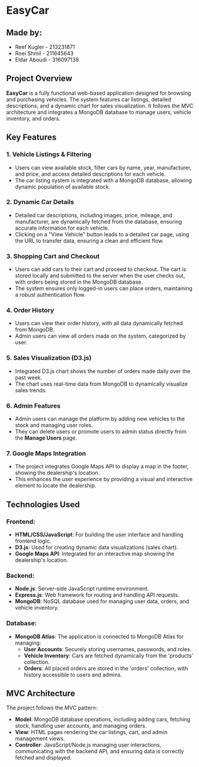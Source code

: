 # EasyCar

## Made by:
- Reef Kugler - 213231871
- Roei Shmil - 211645643
- Eldar Aboudi - 316097138



## Project Overview

**EasyCar** is a fully functional web-based application designed for browsing and purchasing vehicles. The system features car listings, detailed descriptions, and a dynamic chart for sales visualization. It follows the MVC architecture and integrates a MongoDB database to manage users, vehicle inventory, and orders.



## Key Features

### 1. **Vehicle Listings & Filtering**
   - Users can view available stock, filter cars by name, year, manufacturer, and price, and access detailed descriptions for each vehicle.
   - The car listing system is integrated with a MongoDB database, allowing dynamic population of available stock.

### 2. **Dynamic Car Details**
   - Detailed car descriptions, including images, price, mileage, and manufacturer, are dynamically fetched from the database, ensuring accurate information for each vehicle.
   - Clicking on a "View Vehicle" button leads to a detailed car page, using the URL to transfer data, ensuring a clean and efficient flow.

### 3. **Shopping Cart and Checkout**
   - Users can add cars to their cart and proceed to checkout. The cart is stored locally and submitted to the server when the user checks out, with orders being stored in the MongoDB database.
   - The system ensures only logged-in users can place orders, maintaining a robust authentication flow.

### 4. **Order History**
   - Users can view their order history, with all data dynamically fetched from MongoDB.
   - Admin users can view all orders made on the system, categorized by user.

### 5. **Sales Visualization (D3.js)**
   - Integrated D3.js chart shows the number of orders made daily over the past week.
   - The chart uses real-time data from MongoDB to dynamically visualize sales trends.

### 6. **Admin Features**
   - Admin users can manage the platform by adding new vehicles to the stock and managing user roles.
   - They can delete users or promote users to admin status directly from the **Manage Users** page.

### 7. **Google Maps Integration**
   - The project integrates Google Maps API to display a map in the footer, showing the dealership's location.
   - This enhances the user experience by providing a visual and interactive element to locate the dealership.



## Technologies Used

### Frontend:
- **HTML/CSS/JavaScript**: For building the user interface and handling frontend logic.
- **D3.js**: Used for creating dynamic data visualizations (sales chart).
- **Google Maps API**: Integrated for an interactive map showing the dealership's location.


### Backend:
- **Node.js**: Server-side JavaScript runtime environment.
- **Express.js**: Web framework for routing and handling API requests.
- **MongoDB**: NoSQL database used for managing user data, orders, and vehicle inventory.

### Database:
- **MongoDB Atlas**: The application is connected to MongoDB Atlas for managing:
  - **User Accounts**: Securely storing usernames, passwords, and roles.
  - **Vehicle Inventory**: Cars are fetched dynamically from the 'products' collection.
  - **Orders**: All placed orders are stored in the 'orders' collection, with history accessible to users and admins.



## MVC Architecture

The project follows the MVC pattern:

- **Model**: MongoDB database operations, including adding cars, fetching stock, handling user accounts, and managing orders.
- **View**: HTML pages rendering the car listings, cart, and admin management views.
- **Controller**: JavaScript/Node.js managing user interactions, communicating with the backend API, and ensuring data is correctly fetched and displayed.


